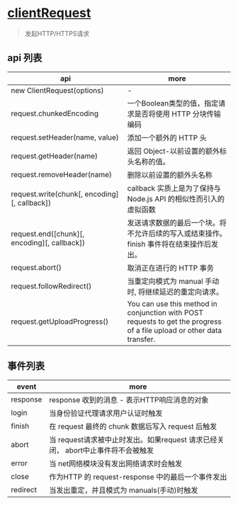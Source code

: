 # [clientRequest](https://www.electronjs.cn/docs/api/client-request)

> 发起HTTP/HTTPS请求

## api 列表

| api                                          | more                                                                                                                   |
| -------------------------------------------- | ---------------------------------------------------------------------------------------------------------------------- |
| new ClientRequest(options)                   | -                                                                                                                      |
| request.chunkedEncoding                      | 一个Boolean类型的值，指定请求是否将使用 HTTP 分块传输编码                                                              |
| request.setHeader(name, value)               | 添加一个额外的 HTTP 头                                                                                                 |
| request.getHeader(name)                      | 返回 Object-以前设置的额外标头名称的值。                                                                               |
| request.removeHeader(name)                   | 删除以前设置的额外头名称                                                                                               |
| request.write(chunk[, encoding][, callback]) | callback 实质上是为了保持与 Node.js API 的相似性而引入的虚拟函数                                                       |
| request.end([chunk][, encoding][, callback]) | 发送请求数据的最后一个块。将不允许后续的写入或结束操作。finish 事件将在结束操作后发出。                                |
| request.abort()                              | 取消正在进行的 HTTP 事务                                                                                               |
| request.followRedirect()                     | 当重定向模式为 manual 手动 时, 将继续延迟的重定向请求。                                                                |
| request.getUploadProgress()                  | You can use this method in conjunction with POST requests to get the progress of a file upload or other data transfer. |

## 事件列表

| event    | more                                                                             |
| -------- | -------------------------------------------------------------------------------- |
| response | response 收到的消息 - 表示HTTP响应消息的对象                                     |
| login    | 当身份验证代理请求用户认证时触发                                                 |
| finish   | 在 request 最终的 chunk 数据后写入 request 后触发                                |
| abort    | 当 request请求被中止时发出。如果request 请求已经关闭， abort中止事件将不会被触发 |
| error    | 当 net网络模块没有发出网络请求时会触发                                           |
| close    | 作为HTTP 的 request-response 中的最后一个事件发出                                |
| redirect | 当发出重定，并且模式为 manuals(手动)时触发                                       |
